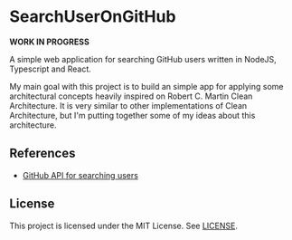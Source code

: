 # SearchUserOnGitHub

**WORK IN PROGRESS**

A simple web application for searching GitHub users written in NodeJS, Typescript and React.

My main goal with this project is to build an simple app for applying some architectural concepts heavily inspired on Robert C. Martin Clean 
Architecture. It is very similar to other implementations of Clean Architecture, but I'm
putting together some of my ideas about this architecture.

## References

- [GitHub API for searching users](https://docs.github.com/en/rest/users/users?apiVersion=2022-11-28#get-a-user)

## License

This project is licensed under the MIT License. See [LICENSE](LICENSE).

